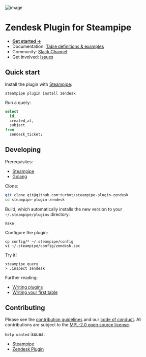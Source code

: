 ![image](https://hub.steampipe.io/images/plugins/turbot/zendesk-social-graphic.png)

# Zendesk Plugin for Steampipe

* **[Get started →](https://hub.steampipe.io/plugins/turbot/zendesk)**
* Documentation: [Table definitions & examples](https://hub.steampipe.io/plugins/turbot/zendesk/tables)
* Community: [Slack Channel](https://join.slack.com/t/steampipe/shared_invite/zt-oij778tv-lYyRTWOTMQYBVAbtPSWs3g)
* Get involved: [Issues](https://github.com/turbot/steampipe-plugin-zendesk/issues)

## Quick start

Install the plugin with [Steampipe](https://steampipe.io):
```shell
steampipe plugin install zendesk
```

Run a query:
```sql
select 
  id, 
  created_at, 
  subject 
from 
  zendesk_ticket;
```

## Developing

Prerequisites:
- [Steampipe](https://steampipe.io/downloads)
- [Golang](https://golang.org/doc/install)

Clone:

```sh
git clone git@github.com:turbot/steampipe-plugin-zendesk
cd steampipe-plugin-zendesk
```

Build, which automatically installs the new version to your `~/.steampipe/plugins` directory:
```
make
```

Configure the plugin:
```
cp config/* ~/.steampipe/config
vi ~/.steampipe/config/zendesk.spc
```

Try it!
```
steampipe query
> .inspect zendesk
```

Further reading:
* [Writing plugins](https://steampipe.io/docs/develop/writing-plugins)
* [Writing your first table](https://steampipe.io/docs/develop/writing-your-first-table)

## Contributing

Please see the [contribution guidelines](https://github.com/turbot/steampipe/blob/main/CONTRIBUTING.md) and our [code of conduct](https://github.com/turbot/steampipe/blob/main/CODE_OF_CONDUCT.md). All contributions are subject to the [MPL-2.0 open source license](https://github.com/turbot/steampipe-plugin-zendesk/blob/main/LICENSE).

`help wanted` issues:
- [Steampipe](https://github.com/turbot/steampipe/labels/help%20wanted)
- [Zendesk Plugin](https://github.com/turbot/steampipe-plugin-zendesk/labels/help%20wanted)
